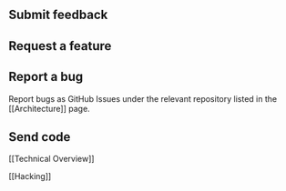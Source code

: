 ## Submit feedback

## Request a feature

## Report a bug

Report bugs as GitHub Issues under the relevant repository listed in the 
[[Architecture]] page.

## Send code

[[Technical Overview]]

[[Hacking]]